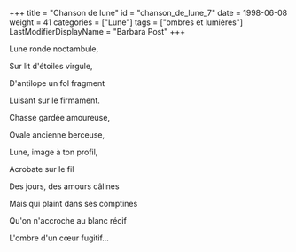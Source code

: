 +++
title = "Chanson de lune"
id = "chanson_de_lune_7"
date = 1998-06-08
weight = 41
categories = ["Lune"]
tags = ["ombres et lumières"]
LastModifierDisplayName = "Barbara Post"
+++

Lune ronde noctambule,

Sur lit d'étoiles virgule,

D'antilope un fol fragment

Luisant sur le firmament.

Chasse gardée amoureuse,

Ovale ancienne berceuse,

Lune, image à ton profil,

Acrobate sur le fil

Des jours, des amours câlines

Mais qui plaint dans ses comptines

Qu'on n'accroche au blanc récif

L'ombre d'un cœur fugitif...
